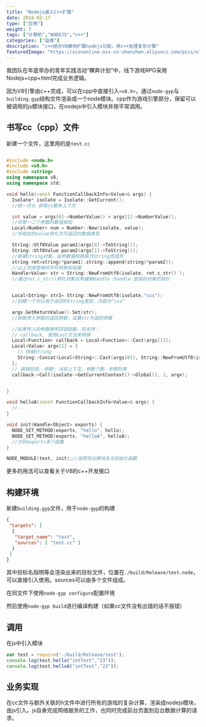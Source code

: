 ```yaml
---
title: "Nodejs接入C++扩展"
date: 2018-02-17
type: ["应用"]
weight: 7
tags: ["计算机","NODEJS","c++"]
categories: ["运维"]
description: "c++结合V8模块扩展nodejs功能，用c++处理复杂计算"
featuredImage: "https://visnonline.oss-cn-shenzhen.aliyuncs.com/pics/oldicon/V8.jpg"
---
```

我团队在年底举办的青年实践活动“粿奔计划”中，线下游戏RPG采用Nodejs+cpp+html完成业务逻辑。

因为V8引擎由c++完成，可以在cpp中直接引入``<v8.h>``，通过``node-gyp``与``building.gyp``结构文件渲染成一个node模块。cpp作为游戏引擎部分，保留可以被调用的js模块接口，在nodejs中引入模块并按平常调用。

## 书写cc（cpp）文件
新建一个文件，这里用的是``test.cc``
```cpp

#include <node.h>
#include <v8.h>
#include <string>
using namespace v8;
using namespace std;

void hello(const FunctionCallbackInfo<Value>& args) {
  Isolate* isolate = Isolate::GetCurrent();
  //统一开头 获取js脚本上下文

  int value = args[0]->NumberValue() + args[1]->NumberValue();
  //将第一二个参数的数值相加
  Local<Number> num = Number::New(isolate, value);
  //将相加的value转化为可返回的数据类型

  String::Utf8Value param1(args[0]->ToString());
  String::Utf8Value param2(args[1]->ToString());
  //新建String对象，由参数强制转换为String而填充
  string ret=string(*param1).string::append(string(*param2));
  //以上完成简单的字符转换和衔接
  Handle<Value> str = String::NewFromUtf8(isolate, ret.c_str() );
  //通过ret.c_str()转化对象后构建新Handle（handle 是指向对象的指针


  Local<String> str2= String::NewFromUtf8(isolate,"sss");
  //创建一个可以用于返回的String类型，内容为“sss”

  args.GetReturnValue().Set(str);
  //获取传入参数的返回参数，设置str为返回参数

  //如果传入的参数携带回调函数，则支持：
  // callback, 使用Cast方法来转换
  Local<Function> callback = Local<Function>::Cast(args[1]);
  Local<Value> argv[1] = {
    // 拼接String
    String::Concat(Local<String>::Cast(args[0]), String::NewFromUtf8(isolate, " world"))
  };
  // 调用回调, 参数: 当前上下文，参数个数，参数列表
  callback->Call(isolate->GetCurrentContext()->Global(), 1, argv);


}

void helloA(const FunctionCallbackInfo<Value>& args) {
  //...
}

void init(Handle<Object> exports) {
  NODE_SET_METHOD(exports, "hello", hello);
  NODE_SET_METHOD(exports, "helloA", helloA);
  //分别exports多个函数
}

NODE_MODULE(test, init);//指明导出模块名与初始化函数

```

更多的用法可以查看关于V8的c++开发接口


## 构建环境
新建``building.gyp``文件，用于``node-gyp``的构建
```json
{
 "targets": [
  {
   "target_name": "test",
   "sources": [ "test.cc" ]
  }
 ]
}
```
其中目标名指明等会渲染出来的目标文件，位置在``./build/Release/test.node``，可以直接引入使用。sources可以由多个文件组成。

在同文件下使用``node-gyp configure``配置环境

然后使用``node-gyp build``进行编译构建（如果cc文件没有出错的话不报错）

## 调用

在js中引入模块
```js
var test = require('./build/Release/test');
console.log(test.hello("intTest","23"));
console.log(test.helloA("intTest","23"));
```

## 业务实现

在cc文件与额外关联的h文件中进行所有的游戏的复杂计算，渲染成nodejs模块，由js引入。js自身完成网络服务的工作，也同时完成前台页面到后台数据计算的请求。
